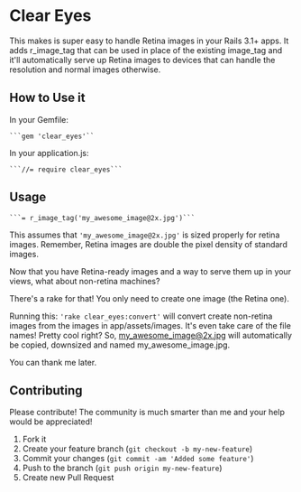 # Clear Eyes

This makes is super easy to handle Retina images in your Rails 3.1+ apps. It adds r_image_tag that can be used in place of the existing image_tag and it'll automatically serve up Retina images to devices that can handle the resolution and normal images otherwise.

## How to Use it

In your Gemfile:

    ```gem 'clear_eyes'``

In your application.js:

    ```//= require clear_eyes```

## Usage
    ```= r_image_tag('my_awesome_image@2x.jpg')```

This assumes that ```'my_awesome_image@2x.jpg'``` is sized properly for retina images. Remember, Retina images are double the pixel density of standard images.

Now that you have Retina-ready images and a way to serve them up in your views, what about non-retina machines?

There's a rake for that! You only need to create one image (the Retina one).

Running this: ```'rake clear_eyes:convert'``` will convert create non-retina images from the images in app/assets/images. It's even take care of the file names! Pretty cool right? So, my_awesome_image@2x.jpg will automatically be copied, downsized and named my_awesome_image.jpg.

You can thank me later.

## Contributing

Please contribute! The community is much smarter than me and your help would be appreciated!

1. Fork it
2. Create your feature branch (`git checkout -b my-new-feature`)
3. Commit your changes (`git commit -am 'Added some feature'`)
4. Push to the branch (`git push origin my-new-feature`)
5. Create new Pull Request
